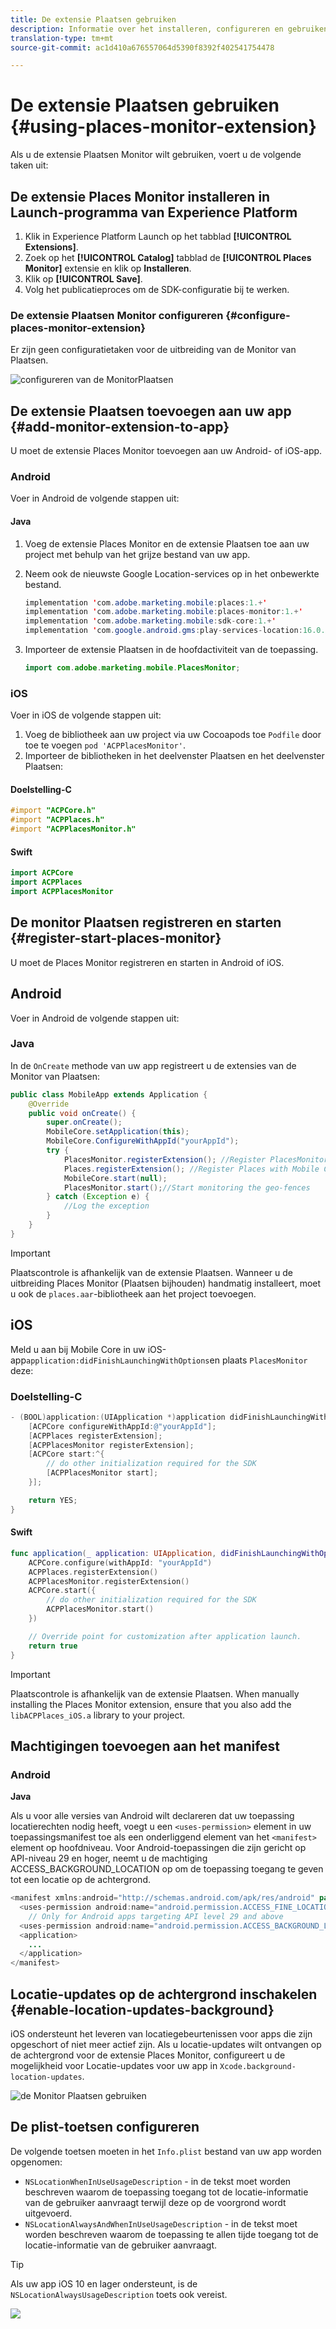 ```yaml
---
title: De extensie Plaatsen gebruiken
description: Informatie over het installeren, configureren en gebruiken van de extensie Places Monitor.
translation-type: tm+mt
source-git-commit: ac1d410a676557064d5390f8392f402541754478

---
```



# De extensie Plaatsen gebruiken {#using-places-monitor-extension}

Als u de extensie Plaatsen Monitor wilt gebruiken, voert u de volgende taken uit:

## De extensie Places Monitor installeren in Launch-programma van Experience Platform

1. Klik in Experience Platform Launch op het tabblad **[!UICONTROL Extensions]**.
1. Zoek op het **[!UICONTROL Catalog]** tabblad de **[!UICONTROL Places Monitor]** extensie en klik op **Installeren**.
1. Klik op **[!UICONTROL Save]**.
1. Volg het publicatieproces om de SDK-configuratie bij te werken.

### De extensie Plaatsen Monitor configureren {#configure-places-monitor-extension}

Er zijn geen configuratietaken voor de uitbreiding van de Monitor van Plaatsen.

![configureren van de Monitor](/help/assets/configure_places_monitor.png)Plaatsen ‌

## De extensie Plaatsen toevoegen aan uw app {#add-monitor-extension-to-app}

U moet de extensie Places Monitor toevoegen aan uw Android- of iOS-app.

### Android

Voer in Android de volgende stappen uit:

#### Java

1. Voeg de extensie Places Monitor en de extensie Plaatsen toe aan uw project met behulp van het grijze bestand van uw app.

1. Neem ook de nieuwste Google Location-services op in het onbewerkte bestand.

   ```java
   implementation 'com.adobe.marketing.mobile:places:1.+'
   implementation 'com.adobe.marketing.mobile:places-monitor:1.+'
   implementation 'com.adobe.marketing.mobile:sdk-core:1.+'
   implementation 'com.google.android.gms:play-services-location:16.0.0'
   ```

1. Importeer de extensie Plaatsen in de hoofdactiviteit van de toepassing.

   ```java
   import com.adobe.marketing.mobile.PlacesMonitor;
   ```

### iOS

Voer in iOS de volgende stappen uit:

1. Voeg de bibliotheek aan uw project via uw Cocoapods toe `Podfile` door toe te voegen `pod 'ACPPlacesMonitor'`.
1. Importeer de bibliotheken in het deelvenster Plaatsen en het deelvenster Plaatsen:

#### Doelstelling-C

```objectivec
#import "ACPCore.h"
#import "ACPPlaces.h"
#import "ACPPlacesMonitor.h"
```

#### Swift

```swift
import ACPCore
import ACPPlaces
import ACPPlacesMonitor
```


## De monitor Plaatsen registreren en starten {#register-start-places-monitor}

U moet de Places Monitor registreren en starten in Android of iOS.

## Android

Voer in Android de volgende stappen uit:

### Java

In de `OnCreate` methode van uw app registreert u de extensies van de Monitor van Plaatsen:

```java
public class MobileApp extends Application {
    @Override
    public void onCreate() {
        super.onCreate();
        MobileCore.setApplication(this);
        MobileCore.ConfigureWithAppId("yourAppId");
        try {
            PlacesMonitor.registerExtension(); //Register PlacesMonitor with Mobile Core
            Places.registerExtension(); //Register Places with Mobile Core
            MobileCore.start(null);
            PlacesMonitor.start();//Start monitoring the geo-fences
        } catch (Exception e) {
            //Log the exception
        }
    }
}
```

>[!IMPORTANT]
>
>Plaatscontrole is afhankelijk van de extensie Plaatsen. Wanneer u de uitbreiding Places Monitor (Plaatsen bijhouden) handmatig installeert, moet u ook de `places.aar`-bibliotheek aan het project toevoegen.

## iOS

Meld u aan bij Mobile Core in uw iOS-app`application:didFinishLaunchingWithOptions`en plaats `PlacesMonitor` deze:

### Doelstelling-C

```objectivec
- (BOOL)application:(UIApplication *)application didFinishLaunchingWithOptions:(NSDictionary*)launchOptions {
    [ACPCore configureWithAppId:@"yourAppId"];
    [ACPPlaces registerExtension];
    [ACPPlacesMonitor registerExtension];
    [ACPCore start:^{            
        // do other initialization required for the SDK
        [ACPPlacesMonitor start];
    }];

    return YES;
}
```

#### Swift

```swift
func application(_ application: UIApplication, didFinishLaunchingWithOptions launchOptions: [UIApplication.LaunchOptionsKey: Any]?) -> Bool {
    ACPCore.configure(withAppId: "yourAppId")
    ACPPlaces.registerExtension()       
    ACPPlacesMonitor.registerExtension()
    ACPCore.start({
        // do other initialization required for the SDK
        ACPPlacesMonitor.start()
    })

    // Override point for customization after application launch.        
    return true
}
```

>[!IMPORTANT]
>
>Plaatscontrole is afhankelijk van de extensie Plaatsen. When manually installing the Places Monitor extension, ensure that you also add the `libACPPlaces_iOS.a` library to your project.


## Machtigingen toevoegen aan het manifest

### Android

**Java**

Als u voor alle versies van Android wilt declareren dat uw toepassing locatierechten nodig heeft, voegt u een `<uses-permission>` element in uw toepassingsmanifest toe als een onderliggend element van het `<manifest>` element op hoofdniveau. Voor Android-toepassingen die zijn gericht op API-niveau 29 en hoger, neemt u de machtiging ACCESS_BACKGROUND_LOCATION op om de toepassing toegang te geven tot een locatie op de achtergrond.

```java
<manifest xmlns:android="http://schemas.android.com/apk/res/android" package="com.adobe.placesapp">
  <uses-permission android:name="android.permission.ACCESS_FINE_LOCATION" />
    // Only for Android apps targeting API level 29 and above
  <uses-permission android:name="android.permission.ACCESS_BACKGROUND_LOCATION" />
  <application>        
    ...    
  </application>
</manifest>
```


## Locatie-updates op de achtergrond inschakelen {#enable-location-updates-background}

iOS ondersteunt het leveren van locatiegebeurtenissen voor apps die zijn opgeschort of niet meer actief zijn. Als u locatie-updates wilt ontvangen op de achtergrond voor de extensie Places Monitor, configureert u de mogelijkheid voor Locatie-updates voor uw app in `Xcode.background-location-updates`.

![de Monitor Plaatsen gebruiken](/help/assets/using-the-places-monitor_1.png)

## De plist-toetsen configureren

De volgende toetsen moeten in het `Info.plist` bestand van uw app worden opgenomen:

* `NSLocationWhenInUseUsageDescription` - in de tekst moet worden beschreven waarom de toepassing toegang tot de locatie-informatie van de gebruiker aanvraagt terwijl deze op de voorgrond wordt uitgevoerd.
* `NSLocationAlwaysAndWhenInUseUsageDescription` - in de tekst moet worden beschreven waarom de toepassing te allen tijde toegang tot de locatie-informatie van de gebruiker aanvraagt.

>[!TIP]
>
>Als uw app iOS 10 en lager ondersteunt, is de `NSLocationAlwaysUsageDescription` toets ook vereist.

![](/help/assets/using-the-places-monitor_2.png)
